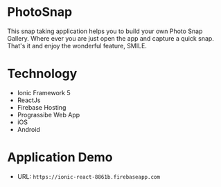 # PhotoSnap
This snap taking application helps you to build your own Photo Snap Gallery. 
Where ever you are just open the app and capture a quick snap. 
That's it and enjoy the wonderful feature, SMILE.


# Technology
- Ionic Framework 5
- ReactJs
- Firebase Hosting
- Prograssibe Web App
- iOS 
- Android

# Application Demo
- URL: `https://ionic-react-8861b.firebaseapp.com`
